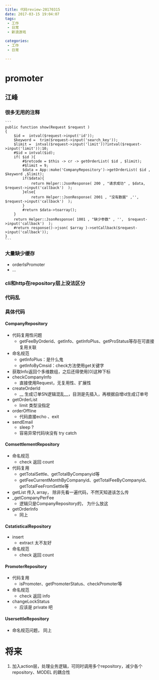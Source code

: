 ```yaml
---
title: 代码review-20170315
date: 2017-03-15 19:04:07
tags:
 - 工作
 - 日常
 - 新浪游戏

categories:
 - 工作
 - 日常

---
```



# promoter

<!-- MORE -->

## 江峰
### 很多无用的注释
    ```
    public function show(Request $request )
    {
        $id =  intval($request->input('id'));
        $keyword =  trim($request->input('search_key'));
        $limit =  intval($request->input('limit'))?intval($request->input('limit')):10;
        #$id = intval($id);
        if( $id ){
            #$retcode = $this -> cr -> getOrderList( $id , $limit);
            #$limit = 9;
            $data = App::make('CompanyRepository')->getOrderList( $id , $keyword ,$limit);
            if($data){
                return Helper::JsonResponse( 200 , "请求成功" , $data,  $request->input('callback')  );
            }else{
                return Helper::JsonResponse( 2001 , "没有数据" ,'',  $request->input('callback')  );
            }
            #return $data->toarray();
        }
        return Helper::JsonResponse( 1001 , "缺少参数" , '',  $request->input('callback')  );
        #return response()->json( $array )->setCallback($request->input('callback'));
    }
    ```

### 大量缺少缓存
- orderIsPromoter
- ...

### cli和http在repository层上没法区分

### 代码乱

### 具体代码

#### CompanyRepository
- 代码复用性问题
    - getFeeByOrderid、getInfo、getInfoPlus、getProStatus等存在可直接复用关联
- 命名规范
    - getInfoPlus：是什么鬼
    - getInfoByCmsid：check方法使用get关键字
- 获取Info返回个多维数组，之后还得使用[0]这种下标
- checkCompanyInfo
    - 直接使用Request，无复用性、扩展性
- createOrderId
    - __ 生成订单SN逻辑混乱__，目测是先插入，再根据自增id生成订单号
- getOrderList
    - limit 类型没指定
- orderOffline
    - 代码直接echo 、exit
- sendEmail
    - sleep ?
    - 容易异常代码块没有 try catch

#### ComsettlementRepository
- 命名规范
    - check 返回 count
- 代码复用
    - getTotalSettle、getTotalByCompanyid等
    - getFeeCurrentMonthByCompanyid、getTotalFeeByCompanyid、getTotalFeeFromSettle等
- getList 传入 array， 除非先看一遍代码，不然天知道该怎么传
- _getCompanyPerFee
    - 逻辑只是CompanyRepository的， 为什么放这
- getOrderInfo
    - 同上

#### CstatisticalRepository
- insert
    - extract 太不友好
- 命名规范
    - check 返回 count

#### PromoterRepository
- 代码复用
    - isPromoter、getPromoterStatus、checkPromoter等
- 命名规范
    - check 返回 info
- changeLockStatus
    - 应该是 private 吧

#### UsersettleRepository
- 命名规范问题， 同上


# 将来
1. 加入action层，处理业务逻辑，可同时调用多个repository，减少各个repository、MODEL 的耦合性
